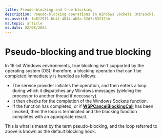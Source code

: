 ```yaml
---
title: Pseudo-blocking and true blocking
description: Pseudo-blocking operations in Windows Sockets (Winsock).
ms.assetid: fa8f29f1-bb4f-4814-ab8a-52d3c83232bb
ms.topic: article
ms.date: 02/08/2023
---
```


# Pseudo-blocking and true blocking

In 16-bit Windows environments, true blocking isn't supported by the operating system (OS); therefore, a blocking operation that can't be completed immediately is handled as follows:

* The service provider initiates the operation, and then enters a loop during which it dispatches any Windows messages (yielding the processor to another thread if necessary).
* It then checks for the completion of the Windows Sockets function.
* If the function has completed, or if [**WSPCancelBlockingCall**](/previous-versions/windows/desktop/legacy/ms742269(v=vs.85)) has been invoked, then the loop is terminated and the blocking function completes with an appropriate result.

This is what is meant by the term pseudo-blocking, and the loop referred to above is known as the default blocking hook.
